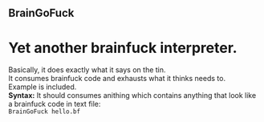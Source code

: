 ## BrainGoFuck
# Yet another brainfuck interpreter.

Basically, it does exactly what it says on the tin.  
It consumes brainfuck code and exhausts what it thinks needs to.  
Example is included.  
**Syntax:**
It should consumes anithing which contains anything that look like a brainfuck code in text file:  
`BrainGoFuck hello.bf`

